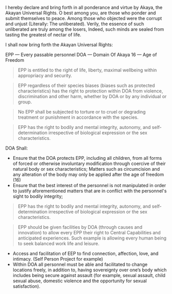 
I hereby declare and bring forth in all ponderance and virtue by Akaya, the Akayan Universal Rights. O best among you, are those who ponder and submit themselves to peace. Among those who objected were the corrupt and unjust (Literally: The unliberated).  Verily, the essence of such unliberated are truly among the losers, Indeed, such minds are sealed from tasting the greatest of nectar of life.

I shall now bring forth the Akayan Universal Rights:

EPP — Every passable personnel 
DOA  — Domain Of Akaya
16 — Age of Freedom

> EPP is entitled to the right of life, liberty, maximal wellbeing within appropriacy and security. 

> EPP regardless of their species biases (biases such as protected characteristics) has the right to protection within DOA from violence, discrimination and other harm, whether by DOA or by any individual or group.

> No EPP shall be subjected to torture or to cruel or degrading treatment or punishment in accordance with the species.


> EPP has the right to bodily and mental integrity, autonomy, and self-determination irrespective of biological expression or the sex characteristics.

DOA Shall:

-  Ensure that the DOA protects EPP, including all children, from all forms of forced or otherwise involuntary modification through coercive of their natural body or sex characteristics; Matters such as circumcision and any alteration of the body may only be applied after the age of freedom (16)
- Ensure that the best interest of the personnel is not manipulated in order to justify aforementioned matters that are in conflict with the personnel's sight to bodily integrity;


> EPP has the right to bodily and mental integrity, autonomy, and self-determination irrespective of biological expression or the sex characteristics.



> EPP should be given facilities by DOA (through causes and innovation) to allow every EPP their right to Central Capabilities and anticipated experiences. Such example is allowing every human being to seek balanced work life and leisure.

- Access and facilitation of EEP to find connection, affection, love, and intimacy.  (Self Person Project for example)
- Within DOA all personnel must be able and facilitated to change locations freely, in addition to, having sovereignty over one’s body which includes being secure against assault (for example, sexual assault, child sexual abuse, domestic violence and the opportunity for sexual satisfaction).

